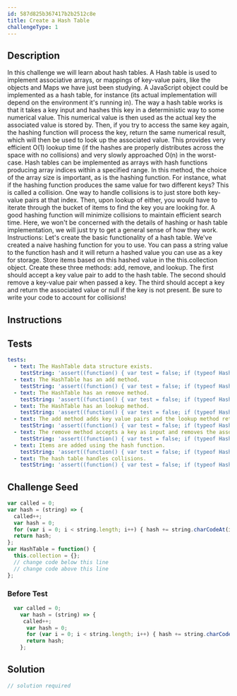 ```yaml
---
id: 587d825b367417b2b2512c8e
title: Create a Hash Table
challengeType: 1
---
```


## Description
<section id='description'>
In this challenge we will learn about hash tables. A Hash table is used to implement associative arrays, or mappings of key-value pairs, like the objects and Maps we have just been studying. A JavaScript object could be implemented as a hash table, for instance (its actual implementation will depend on the environment it's running in). The way a hash table works is that it takes a key input and hashes this key in a deterministic way to some numerical value. This numerical value is then used as the actual key the associated value is stored by. Then, if you try to access the same key again, the hashing function will process the key, return the same numerical result, which will then be used to look up the associated value. This provides very efficient O(1) lookup time (if the hashes are properly distributes across the space with no collisions) and very slowly approached O(n) in the worst-case.
Hash tables can be implemented as arrays with hash functions producing array indices within a specified range. In this method, the choice of the array size is important, as is the hashing function. For instance, what if the hashing function produces the same value for two different keys? This is called a collision. One way to handle collisions is to just store both key-value pairs at that index. Then, upon lookup of either, you would have to iterate through the bucket of items to find the key you are looking for. A good hashing function will minimize collisions to maintain efficient search time.
Here, we won't be concerned with the details of hashing or hash table implementation, we will just try to get a general sense of how they work.
Instructions: Let's create the basic functionality of a hash table. We've created a naive hashing function for you to use. You can pass a string value to the function hash and it will return a hashed value you can use as a key for storage. Store items based on this hashed value in the this.collection object. Create these three methods: add, remove, and lookup. The first should accept a key value pair to add to the hash table. The second should remove a key-value pair when passed a key. The third should accept a key and return the associated value or null if the key is not present.
Be sure to write your code to account for collisions!
</section>

## Instructions
<section id='instructions'>

</section>

## Tests
<section id='tests'>

```yml
tests:
  - text: The HashTable data structure exists.
    testString: 'assert((function() { var test = false; if (typeof HashTable !== "undefined") { test = new HashTable() }; return (typeof test === "object")})(), "The HashTable data structure exists.");'
  - text: The HashTable has an add method.
    testString: 'assert((function() { var test = false; if (typeof HashTable !== "undefined") { test = new HashTable() }; return ((typeof test.add) === "function")})(), "The HashTable has an add method.");'
  - text: The HashTable has an remove method.
    testString: 'assert((function() { var test = false; if (typeof HashTable !== "undefined") { test = new HashTable() }; return ((typeof test.remove) === "function")})(), "The HashTable has an remove method.");'
  - text: The HashTable has an lookup method.
    testString: 'assert((function() { var test = false; if (typeof HashTable !== "undefined") { test = new HashTable() }; return ((typeof test.lookup) === "function")})(), "The HashTable has an lookup method.");'
  - text: The add method adds key value pairs and the lookup method returns the values associated with a given key.
    testString: 'assert((function() { var test = false; if (typeof HashTable !== "undefined") { test = new HashTable() }; test.add("key", "value"); return (test.lookup("key") === "value")})(), "The add method adds key value pairs and the lookup method returns the values associated with a given key.");'
  - text: The remove method accepts a key as input and removes the associated key value pair.
    testString: 'assert((function() { var test = false; if (typeof HashTable !== "undefined") { test = new HashTable() }; test.add("key", "value"); test.remove("key"); return (test.lookup("key") === null)})(), "The remove method accepts a key as input and removes the associated key value pair.");'
  - text: Items are added using the hash function.
    testString: 'assert((function() { var test = false; if (typeof HashTable !== "undefined") { test = new HashTable() }; called = 0; test.add("key1","value1"); test.add("key2","value2"); test.add("key3","value3"); return (called === 3)})(), "Items are added using the hash function.");'
  - text: The hash table handles collisions.
    testString: 'assert((function() { var test = false; if (typeof HashTable !== "undefined") { test = new HashTable() }; called = 0; test.add("key1","value1"); test.add("1key","value2"); test.add("ke1y","value3"); return (test.lookup("key1") === "value1" && test.lookup("1key") == "value2" && test.lookup("ke1y") == "value3")})(), "The hash table handles collisions.");'

```

</section>

## Challenge Seed
<section id='challengeSeed'>

<div id='js-seed'>

```js
var called = 0;
var hash = (string) => {
  called++;
  var hash = 0;
  for (var i = 0; i < string.length; i++) { hash += string.charCodeAt(i); }
  return hash;
};
var HashTable = function() {
  this.collection = {};
  // change code below this line
  // change code above this line
};
```

</div>

### Before Test
<div id='js-setup'>

```js
  var called = 0;
    var hash = (string) => {
     called++;
      var hash = 0;
      for (var i = 0; i < string.length; i++) { hash += string.charCodeAt(i); };
      return hash;
    };
```

</div>


</section>

## Solution
<section id='solution'>

```js
// solution required
```
</section>
